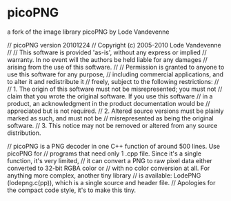 # picoPNG
a fork of the image library picoPNG by Lode Vandevenne

  // picoPNG version 20101224
  // Copyright (c) 2005-2010 Lode Vandevenne
  //
  // This software is provided 'as-is', without any express or implied
  // warranty. In no event will the authors be held liable for any damages
  // arising from the use of this software.
  //
  // Permission is granted to anyone to use this software for any purpose,
  // including commercial applications, and to alter it and redistribute it
  // freely, subject to the following restrictions:
  //
  //     1. The origin of this software must not be misrepresented; you must not
  //     claim that you wrote the original software. If you use this software
  //     in a product, an acknowledgment in the product documentation would be
  //     appreciated but is not required.
  //     2. Altered source versions must be plainly marked as such, and must not be
  //     misrepresented as being the original software.
  //     3. This notice may not be removed or altered from any source distribution.
  
  // picoPNG is a PNG decoder in one C++ function of around 500 lines. Use picoPNG for
  // programs that need only 1 .cpp file. Since it's a single function, it's very limited,
  // it can convert a PNG to raw pixel data either converted to 32-bit RGBA color or
  // with no color conversion at all. For anything more complex, another tiny library
  // is available: LodePNG (lodepng.c(pp)), which is a single source and header file.
  // Apologies for the compact code style, it's to make this tiny.
